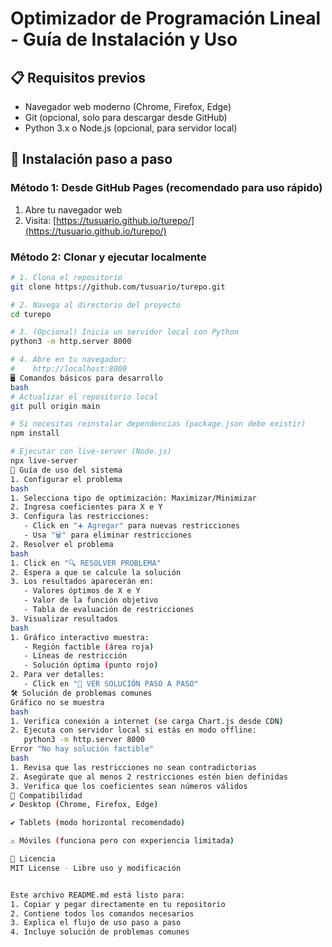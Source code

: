 # Optimizador de Programación Lineal - Guía de Instalación y Uso

## 📋 Requisitos previos
- Navegador web moderno (Chrome, Firefox, Edge)
- Git (opcional, solo para descargar desde GitHub)
- Python 3.x o Node.js (opcional, para servidor local)

## 🚀 Instalación paso a paso

### Método 1: Desde GitHub Pages (recomendado para uso rápido)
1. Abre tu navegador web
2. Visita: [https://tusuario.github.io/turepo/](https://tusuario.github.io/turepo/)

### Método 2: Clonar y ejecutar localmente
```bash
# 1. Clona el repositorio
git clone https://github.com/tusuario/turepo.git

# 2. Navega al directorio del proyecto
cd turepo

# 3. (Opcional) Inicia un servidor local con Python
python3 -m http.server 8000

# 4. Abre en tu navegador:
#    http://localhost:8000
🖥️ Comandos básicos para desarrollo
bash
# Actualizar el repositorio local
git pull origin main

# Si necesitas reinstalar dependencias (package.json debe existir)
npm install

# Ejecutar con live-server (Node.js)
npx live-server
🎯 Guía de uso del sistema
1. Configurar el problema
bash
1. Selecciona tipo de optimización: Maximizar/Minimizar
2. Ingresa coeficientes para X e Y
3. Configura las restricciones:
   - Click en "➕ Agregar" para nuevas restricciones
   - Usa "🗑️" para eliminar restricciones
2. Resolver el problema
bash
1. Click en "🔍 RESOLVER PROBLEMA"
2. Espera a que se calcule la solución
3. Los resultados aparecerán en:
   - Valores óptimos de X e Y
   - Valor de la función objetivo
   - Tabla de evaluación de restricciones
3. Visualizar resultados
bash
1. Gráfico interactivo muestra:
   - Región factible (área roja)
   - Líneas de restricción
   - Solución óptima (punto rojo)
2. Para ver detalles:
   - Click en "📝 VER SOLUCIÓN PASO A PASO"
🛠️ Solución de problemas comunes
Gráfico no se muestra
bash
1. Verifica conexión a internet (se carga Chart.js desde CDN)
2. Ejecuta con servidor local si estás en modo offline:
   python3 -m http.server 8000
Error "No hay solución factible"
bash
1. Revisa que las restricciones no sean contradictorias
2. Asegúrate que al menos 2 restricciones estén bien definidas
3. Verifica que los coeficientes sean números válidos
📱 Compatibilidad
✔️ Desktop (Chrome, Firefox, Edge)

✔️ Tablets (modo horizontal recomendado)

⚠️ Móviles (funciona pero con experiencia limitada)

📄 Licencia
MIT License - Libre uso y modificación


Este archivo README.md está listo para:
1. Copiar y pegar directamente en tu repositorio
2. Contiene todos los comandos necesarios
3. Explica el flujo de uso paso a paso
4. Incluye solución de problemas comunes
